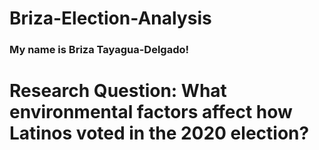 # Briza-Election-Analysis
### My name is Briza Tayagua-Delgado!

# Research Question: What environmental factors affect how Latinos voted in the 2020 election?